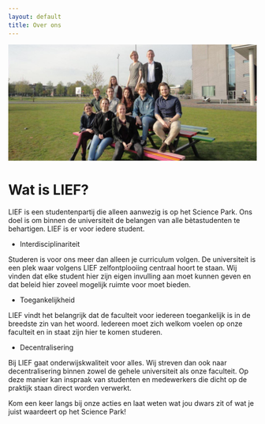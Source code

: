 ```yaml
---
layout: default
title: Over ons
---
```

![Een stel LIEFerds op een bankje voor Science Park](/assets/imgs/groepsfotobreed-1.jpg)

# Wat is LIEF?

LIEF is een studentenpartij die alleen aanwezig is op het Science Park. Ons doel is om binnen de universiteit de belangen van alle bètastudenten te behartigen. LIEF is er voor iedere student.

 - Interdisciplinariteit

Studeren is voor ons meer dan alleen je curriculum volgen. De universiteit is een plek waar volgens LIEF zelfontplooiing centraal hoort te staan. Wij vinden dat elke student hier zijn eigen invulling aan moet kunnen geven en dat beleid hier zoveel mogelijk ruimte voor moet bieden.

 - Toegankelijkheid

LIEF vindt het belangrijk dat de faculteit voor iedereen toegankelijk is in de breedste zin van het woord. Iedereen moet zich welkom voelen op onze faculteit en in staat zijn hier te komen studeren.

 - Decentralisering

Bij LIEF gaat onderwijskwaliteit voor alles. Wij streven dan ook naar decentralisering binnen zowel de gehele universiteit als onze faculteit. Op deze manier kan inspraak van studenten en medewerkers die dicht op de praktijk staan direct worden verwerkt.

Kom een keer langs bij onze acties en laat weten wat jou dwars zit of wat je juist waardeert op het Science Park!

